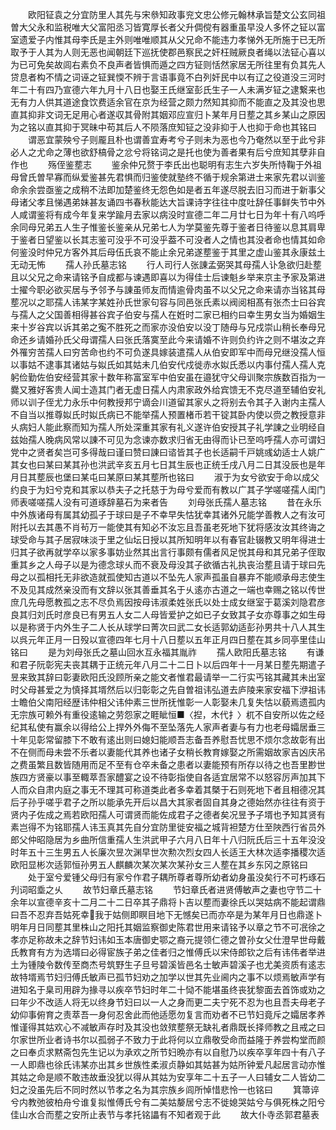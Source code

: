 <!-- { "loadSidebar": true } -->
　　欧阳钲袁之分宜防里人其先与宋叅知政事兖文忠公修元翰林承旨楚文公玄同祖曽大父永和监税唯大父富阳丞习皆寛厚长者父升倜傥有器重虽早没人多怀之钲以富室遗爱子内惟其母李氏是主外则唯唯顺其从父兄命不能违力孝悌外无所施于已无所取予于人其为人则无恶也闻朝廷下巡抚使郡邑察民之奸枉贼厥良者绳以法钲心喜以为已可免矣故闾右素负不良声者皆惧而遁之四方钲则恬然家居无所往里有负其先人贷息者构不情之词诬之钲巽愞不辨于言语事竟不白列奸民中以有辽之役道没三河时年二十有四乃宣德六年九月十八日也娶王氏继室彭氏生子一人未满岁钲之逮繋来也无有力人供其道途食饮费适余官在京为经营之颇力然知其抑而不能直之及其没也思直其抑非文词无足用心者遂収其骨附其姻邓应宣归卜某年月日塟之其乡某山之原因为之铭以直其抑于冥昧中苟其后人不陨落庶知钲之没非抑于人也抑于命也其铭曰
　　谓恶宜蒙殃兮子则龎且朴也谓善宜寿考兮子则未为恶也今乃奄然以至于此兮非必人之尤命之薄也欲舒槁骨之忿兮将铭词之是托也使为善者果有后兮庶知其孽非自作也
　　殇侄鉴塟志
　　鉴余仲兄赘于李氏出也聪明有志生六岁失所恃鞠于外祖母曾氏曽早寡而纵爱鉴甚先君惧而归鉴使就塾终不循于规余第进士来家先君以训鉴命余余尝亟鉴之成稍不法即加楚鉴终无怨色如是者五年遂尽脱去旧习而进于新事父母诸父孝且悌遇弟妹甚友诵四书春秋能达大旨课诗字往往中度吐辞任事鲜失节中外人咸谓鉴将有成今年复来学踰月去家以病没时宣德二年二月廿七日为年十有八呜呼余同母兄弟五人生子惟鉴长鉴亲从兄弟七人为学莫鉴先尊于鉴者日待鉴以息其肩卑于鉴者日望鉴以长其志鉴可没乎不可没乎葢不可没者人之情也其没者命也情其如命何鉴没时仲兄方客外其后母伍氏哀不能止余兄弟遂塟鉴于其里之虚山鉴其永康兹土无动无怖
　　孺人孙氏墓志铭
　　行人司行人张諌孟弼哭其母孺人讣急欲归赴塟且以父兄之命来请铭予自成都与谏遇即喜以为得佳士后谏魁乡举来京主予家及第进士擢今职必欲买居与予邻予与諌虽师友而情逾骨肉虽不以父兄之命来请亦当铭其母塟况以之耶孺人讳某字某姓孙氏世家句容与同邑张氏素以阀阅相髙有张杰士曰谷宾与孺人之父国善相得甚谷宾子伯安与孺人在姙时二家已相约曰幸生男女当为婚姻生来十岁谷宾以诉其弟之寃不胜死之而家亦没伯安以没丁随母与兄戍崇山稍长奉母兄命还乡请婚孙氏父母谓孺人曰张氏落寞至此今来请婚不许则负约许之则不堪汝之弃外罹穷苦孺人曰穷苦命也约不可负遂具嫁装遣孺人从伯安即军中而母兄继没孺人恒以事姑不逮事其诸姑与姒氏如其姑未几伯安代戍徙赤水姒氏悉以内事付孺人孺人克躬俭勤佐伯安经营其家十数年称富室军中伯安虽在邉犹守父母训聚宗族数百指为一爨又雅好客贵人闻士造其门者无虚日孺人内肃家政外给宾馈无不克尽道至辅伯安礼师以训子侄尤力永乐中何教授邦宁谪会川道留其家乆之将别去令其子入谢内主孺人不自当以推尊姒氏时姒氏病已不能举孺人预置楮币若干锭其卧内使以赍之教授意非乆病妇人能此察而知为孺人所处深重其家有礼义遂许伯安授其子礼学諌之业明经自兹始孺人晚病风常以諌不可见为念谏亦数求归省无由得而讣已至呜呼孺人亦可谓妇党中之贤者矣岂可多得哉曰谨曰赞曰諌曰谘皆其子也长适嗣千戸姚彧幼适士人姚广其女也曰某曰某其孙也洪武辛亥五月七日其生辰也正统壬戌八月二日其没辰也是年月日其塟辰也堡曰某屯曰某原曰某其塟所也铭曰
　　淑于为女兮欲安于命以成父约良于为妇兮克和其家以恭夫子之托慈于为母兮爱而有教以广其子学嗟嗟孺人闺门师表嗟嗟孺人没有可道琢辞墓石为来者告
　　刘母张氏孺人墓志铭
　　昔在永乐中外族诸母有属其幼孤子于球曰是子不幸早失怙犹幸其诸外兄能学善教人之有汝可附托以去其愚不肖茍万一能使其有知必不汝忘且吾虽老死地下犹将感汝汝其终诲之球受命与其子居寂味淡于里之仙坛日授以其所知明年以有春官赴辍教又明年得进士归其子欲再就学卒以家多事妨业然其出言行事颇有儒者风足悦其母和其兄弟子侄取重其乡之人母子以是为德念球乆而不衰及母没其子欲循古礼执丧治塟且请于球曰先母之以孤相托无非欲造就孤使知古道以不坠先人家声孤虽自暴弃不能顺承母志使生不及见其成然亲没而有文辞以张其善垂其名于乆逺亦古道之一端也幸赐之铭以传世庶几先母愿教孤之志不尽负焉因按母讳淑柔姓张氏以处士成女继室于葛溪刘隐君彦良其归刘氏时彦良已有男五人女二人母皆爱护之如已子女致其子女亦尊事之如生母以是称贤于内外生子二人长从球学曰菁次曰武二女长适郭幼适彭孙男共十八人其生以呉元年正月一日殁以宣德四年七月十八日塟以五年正月四日塟在其乡同亭里佳山铭曰
　　是为刘母张氏之墓山回水互永福其胤祚
　　孺人欧阳氏墓志铭
　　有谦和君子阮彰宪夫丧其耦于正统元年八月二十二日卜以后四年十一月某日塟先期遣子昱来致其辞曰彰妻欧阳氏没顾所亲之能文者惟君最请举一二行实丐铭其藏其未出室时父母甚爱之为慎择其壻然后以归彰彰之先自曽祖讳弘道去庐陵来家安福下洢祖讳士瞻伯父南阳经歴讳仲相父讳仲素三世所抚惟彰一人彰娶未几复失怙以藐焉遗孤内无宗族可赖外有重役逺输之劳怨家之睚眦恒■〈揑，木代扌〉杌不自安所以佐之经纪其私使有赢余以得给公上捍外外侮不至坠落先人家声者妻与有力也老母孀居垂三十年见彰常留膝下不敢有逺出则曰媳妇能顺吾志备吾养慰吾忧思不烦尔念故彰有出不在侧而母未尝不乐者以妻能代其养也诸子女稍长教育嫁娶之所需姻故家吉凶庆吊之费虽繁且数皆随用而足不至有仓卒未备之患者以妻能预有所存以待之也吾里尠世族四方贤豪以事至輙萃吾家醴宴之设不待彰指使自各适宜居常不以怒容厉声加其下人而众自肃内庭之事无不理其可称道类此者多幸着其槩于石则死地下者且相德况其后子孙乎嗟乎君子之所以能承先开后以昌大其家者固自其身之德始然亦往往有资于贤内子佐成之焉若欧阳孺人可谓贤而能佐成君子之德者矣况昱予子壻也予知其贤有素岂得不为铭耶孺人讳玉真其先自分宜防里徙安福之城背袒楚方仕至陜西行省员外郎父仲昭隐居为乡曲所信重孺人生洪武甲子六月八日年十八归阮氏后三十五年没没时年五十三生男五人长廉次昱次渊早世次勲次烈女四人长适王大林次适李播稷次适欧阳显彬次适郭恒孙男五人麒麟次某次某次某孙女三人塟在其乡东冈之原铭曰
　　处于室兮爱锺父母归有家兮作君子耦所尊者尊所幼者幼身虽没矣行不可朽琢石刋词昭埀之乆
　　故节妇章氏墓志铭
　　节妇章氏者进贤傅敏声之妻也守节二十余年以宣德辛亥十二月二十二日卒其子鼎将卜吉以塟而妻徐氏以哭姑病不能起谓鼎曰吾不忍弃吾姑死幸我于姑侧即瞑目地下无憾矣已而亦卒是为某年月日也鼎遂卜明年月日同塟其里株山之阳托其姻监察御史陈君世用来请铭予以章之节不可冺徐之孝亦足称故未之辞节妇讳如玉本唐御史鄂之裔元提领仁德之曽孙女父仕澄早世母戴氏教育有方为选壻曰必得宦族子弟之佳者归之惟傅氏以宋侍郎钦之后有讳伟者举进土为锺陵令数传至商杰号筑野生子旦号碧溪皆邑名士敏声碧溪子也尤美资质有逺志故特壻焉节妇归傅氏敏声已孤节妇劝之加学以世其先业阃内之事不以烦焉敏声学有进知名于臬司用辟为掾寻以疾卒节妇时年二十恸不能堪虽终丧犹黎面去首饰或劝之曰年少不改适人将无以终身节妇曰以一人之身而更二夫宁死不忍为也且吾夫母老子幼仰事俯育之责萃吾一身何忍舍此而他适愿勿复言而劝者不已节妇竟斥之孀居孝养惟谨得其姑欢心不减敏声存时及其没也敛殡塟祭无缺礼者鼎既长择师教之且戒之曰尔家世所业者诗书尔以孤弱子不致力于此将何以立鼎敬受命而益隆于养尝构堂而颜之曰奉贞求黙斋包先生记以为承欢之所节妇晩亦有以自慰乃以疾卒享年四十有八子一人即鼎也徐氏讳某亦出其乡世族性柔淑贞静如其姑甚为姑所钟爱凡起居言动亦惟其姑之命是顺不敢违故垂没犹以得从其姑为安享年二十五子一人曰辅女二人皆幼二妇之没虽先后不同时然以节孝之名为其宗族乡闾所悼惜悲怜一也铭曰
　　箕箒谇兮内教弛彼柏舟兮谁复拟惟傅氏兮有二美姑嫠居兮志不徙媳哭姑兮与俱死株之阳兮佳山水合而塟之安所止表节与孝托铭讄有不知者观于此
　　故大仆寺丞郭君墓表

